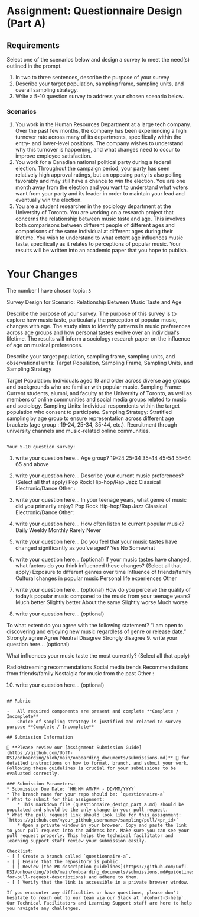 # Assignment: Questionnaire Design (Part A)

## Requirements
Select one of the scenarios below and design a survey to meet the need(s) outlined in the prompt.

1.	In two to three sentences, describe the purpose of your survey
2.	Describe your target population, sampling frame, sampling units, and overall sampling strategy.
3.	Write a 5-10 question survey to address your chosen scenario below.


### Scenarios

1.	You work in the Human Resources Department at a large tech company. Over the past few months, the company has been experiencing a high turnover rate across many of its departments, specifically within the entry- and lower-level positions. The company wishes to understand why this turnover is happening, and what changes need to occur to improve employee satisfaction.
2.	You work for a Canadian national political party during a federal election. Throughout the campaign period, your party has seen relatively high approval ratings, but an opposing party is also polling favorably and may still have a chance to win the election. You are one month away from the election and you want to understand what voters want from your party and its leader in order to maintain your lead and eventually win the election.
3.	You are a student researcher in the sociology department at the University of Toronto. You are working on a research project that concerns the relationship between music taste and age. This involves both comparisons between different people of different ages and comparisons of the same individual at different ages during their lifetime. You wish to understand to what extent age influences music taste, specifically as it relates to perceptions of popular music. Your results will be written into an academic paper that you hope to publish.


# Your Changes

The number I have  chosen topic: `3`

Survey Design for Scenario: Relationship Between Music Taste and Age

Describe the purpose of your survey:
The purpose of this survey  is to explore how music taste, 
particularly the perception of popular music, changes with age. The study aims to identify 
patterns in music preferences across age groups and how personal tastes evolve over an 
individual's lifetime. The results will inform a sociology research paper on the influence
of age on musical preferences.


Describe your target population, sampling frame, sampling units, and observational units:
Target Population, Sampling Frame, Sampling Units, and Sampling Strategy

Target Population: Individuals aged 19 and older across diverse age groups and backgrounds who are familiar with popular music.
Sampling Frame: Current students, alumni, and faculty at the University of Toronto, as well as members of online communities and social media groups related to music and sociology.
Sampling Units: Individual respondents within the target population who consent to participate.
Sampling Strategy: Stratified sampling by age group to ensure representation across different age brackets (age group : 19-24, 25-34, 35-44, etc.). Recruitment through university channels and music-related online communities.
```

Your 5-10 question survey:
```
1. write your question here...
Age group?
19-24
25-34
35-44
45-54
55-64
65 and above
2. write your question here...
Describe your current music preferences? (Select all that apply)
Pop
Rock
Hip-hop/Rap
Jazz
Classical
Electronic/Dance
Other : 
3. write your question here...
In your teenage years, what genre of music did you primarily enjoy?
Pop
Rock
Hip-hop/Rap
Jazz
Classical
Electronic/Dance
Other:
4. write your question here...
How often listen to current popular music?
Daily
Weekly
Monthly
Rarely
Never
5. write your question here...
Do you feel that your music tastes have changed significantly as you've aged?
Yes
No
Somewhat

6. write your question here... (optional)
If your music tastes have changed, what factors do you think influenced these changes? (Select all that apply)
Exposure to different genres over time
Influence of friends/family
Cultural changes in popular music
Personal life experiences
Other 

7. write your question here... (optional)
How do you perceive the quality of today’s popular music compared to the music from your teenage years?
Much better
Slightly better
About the same
Slightly worse
Much worse


8. write your question here... (optional)

To what extent do you agree with the following statement? “I am open to discovering and enjoying new music regardless of genre or release date.”
Strongly agree
Agree
Neutral
Disagree
Strongly disagree
9. write your question here... (optional)

What influences your music taste the most currently? (Select all that apply)

Radio/streaming recommendations
Social media trends
Recommendations from friends/family
Nostalgia for music from the past
Other :

10. write your question here... (optional)
```

## Rubric

-	All required components are present and complete **Complete / Incomplete**
-	Choice of sampling strategy is justified and related to survey purpose **Complete / Incomplete**

## Submission Information

🚨 **Please review our [Assignment Submission Guide](https://github.com/UofT-DSI/onboarding/blob/main/onboarding_documents/submissions.md)** 🚨 for detailed instructions on how to format, branch, and submit your work. Following these guidelines is crucial for your submissions to be evaluated correctly.

### Submission Parameters:
* Submission Due Date: `HH:MM AM/PM - DD/MM/YYYY`
* The branch name for your repo should be: `questionnaire-a`
* What to submit for this assignment:
    * This markdown file (questionnaire_design_part_a.md) should be populated and should be the only change in your pull request.
* What the pull request link should look like for this assignment: `https://github.com/<your_github_username>/sampling/pull/<pr_id>`
    * Open a private window in your browser. Copy and paste the link to your pull request into the address bar. Make sure you can see your pull request properly. This helps the technical facilitator and learning support staff review your submission easily.

Checklist:
- [ ] Create a branch called `questionnaire-a`.
- [ ] Ensure that the repository is public.
- [ ] Review [the PR description guidelines](https://github.com/UofT-DSI/onboarding/blob/main/onboarding_documents/submissions.md#guidelines-for-pull-request-descriptions) and adhere to them.
- [ ] Verify that the link is accessible in a private browser window.

If you encounter any difficulties or have questions, please don't hesitate to reach out to our team via our Slack at `#cohort-3-help`. Our Technical Facilitators and Learning Support staff are here to help you navigate any challenges.

